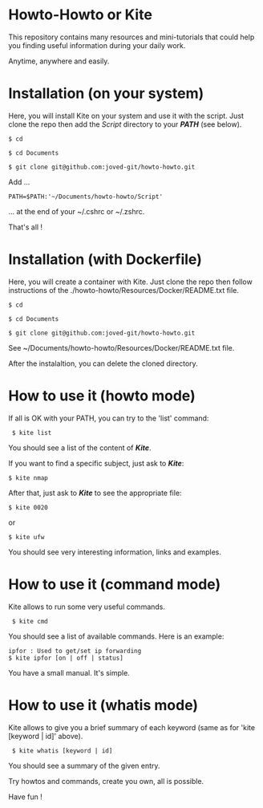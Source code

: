 # Howto-Howto or Kite

This repository contains many resources and mini-tutorials that could help you finding useful information during your daily work.

Anytime, anywhere and easily.




# Installation (on your system)

Here, you will install Kite on your system and use it with the script.
Just clone the repo then add the _Script_ directory to your ***PATH*** (see below).

```
$ cd

$ cd Documents

$ git clone git@github.com:joved-git/howto-howto.git
```

Add ...

```
PATH=$PATH:'~/Documents/howto-howto/Script'
```

... at the end of your ~/.cshrc or ~/.zshrc.

That's all !




# Installation (with Dockerfile)

Here, you will create a container with Kite.
Just clone the repo then follow instructions of the ./howto-howto/Resources/Docker/README.txt file.

```
$ cd

$ cd Documents

$ git clone git@github.com:joved-git/howto-howto.git
```

See ~/Documents/howto-howto/Resources/Docker/README.txt file.

After the instalaltion, you can delete the cloned directory.


# How to use it (howto mode)

If all is OK with your PATH, you can try to the 'list' command:

```
 $ kite list
```

You should see a list of the content of ***Kite***.


If you want to find a specific subject, just ask to ***Kite***:

```
$ kite nmap
```

After that, just ask to ***Kite*** to see the appropriate file:

 
```
$ kite 0020
```

or

```
$ kite ufw
```

You should see very interesting information, links and examples.


# How to use it (command mode)

Kite allows to run some very useful commands. 

```
 $ kite cmd
```

You should see a list of available commands. Here is an example:

```
ipfor : Used to get/set ip forwarding
$ kite ipfor [on | off | status]
```

You have a small manual. It's simple.


# How to use it (whatis mode)

Kite allows to give you a brief summary of each keyword (same as for 'kite [keyword | id]' above). 

```
 $ kite whatis [keyword | id]
```

You should see a summary of the given entry.


Try howtos and commands, create you own, all is possible.

Have fun !
